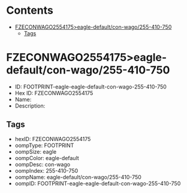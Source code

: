 



Contents
========

* [FZECONWAGO2554175>eagle-default/con-wago/255-410-750](#fzeconwago2554175eagle-defaultcon-wago255-410-750)
	* [Tags](#tags)

# FZECONWAGO2554175>eagle-default/con-wago/255-410-750

- ID: FOOTPRINT-eagle-eagle-default-con-wago-255-410-750
- Hex ID: FZECONWAGO2554175
- Name: 
- Description: 

## Tags

- hexID: FZECONWAGO2554175
- oompType: FOOTPRINT
- oompSize: eagle
- oompColor: eagle-default
- oompDesc: con-wago
- oompIndex: 255-410-750
- oompName: eagle-default/con-wago/255-410-750
- oompID: FOOTPRINT-eagle-eagle-default-con-wago-255-410-750
